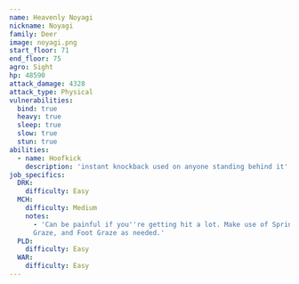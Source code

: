 ```yaml
---
name: Heavenly Noyagi
nickname: Noyagi
family: Deer
image: noyagi.png
start_floor: 71
end_floor: 75
agro: Sight
hp: 48590
attack_damage: 4328
attack_type: Physical
vulnerabilities:
  bind: true
  heavy: true
  sleep: true
  slow: true
  stun: true
abilities:
  - name: Hoofkick
    description: 'instant knockback used on anyone standing behind it'
job_specifics:
  DRK:
    difficulty: Easy
  MCH:
    difficulty: Medium
    notes:
      - 'Can be painful if you''re getting hit a lot. Make use of Sprint, Leg
      Graze, and Foot Graze as needed.'
  PLD:
    difficulty: Easy
  WAR:
    difficulty: Easy
---
```

